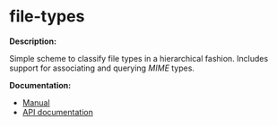 # file-types

**Description:**

Simple scheme to classify file types in a hierarchical fashion. Includes
support for associating and querying *MIME* types.

**Documentation:**

* [Manual](http://mr.gy/software/file-types/manual.html)
* [API documentation](http://mr.gy/software/file-types/api.html)
